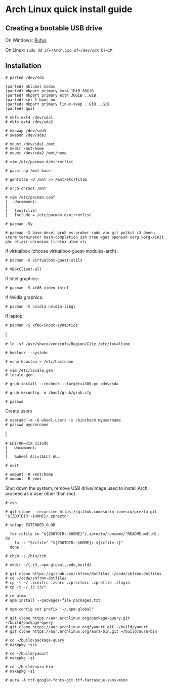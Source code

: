 # Arch Linux quick install guide

## Creating a bootable USB drive
On Windows: [Rufus](https://rufus.akeo.ie/)

On Linux: `sudo dd if=/Arch.iso of=/dev/sdX bs=1M`

## Installation

    # parted /dev/sda

    (parted) mklabel msdos
    (parted) mkpart primary ext4 1MiB 30GiB
    (parted) mkpart primary ext4 30GiB ..GiB
    (parted) set 1 boot on
    (parted) mkpart primary linux-swap ..GiB ..GiB
    (parted) quit

    # mkfs.ext4 /dev/sda1
    # mkfs.ext4 /dev/sda2

    # mkswap /dev/sda3
    # swapon /dev/sda3

    # mount /dev/sda1 /mnt
    # mkdir /mnt/home
    # mount /dev/sda2 /mnt/home

    # vim /etc/pacman.d/mirrorlist

    # pacstrap /mnt base

    # genfstab -U /mnt >> /mnt/etc/fstab

    # arch-chroot /mnt

    # vim /etc/pacman.conf
    |   Uncomment:
    |
    |   [multilib]
    |   Include = /etc/pacman.d/mirrorlist

    # pacman -Sy

    # pacman -S base-devel grub os-prober sudo vim git polkit i3 dmenu xterm terminator bash-completion zsh tree wget openssh xorg xorg-xinit ghc elixir chromium firefox atom vlc

If virtualbox (choose virtualbox-guest-modules-arch):

    # pacman -S virtualbox-guest-utils

    # VBoxClient-all

If Intel graphics:

    # pacman -S xf86-video-intel

If Nvidia graphics:

    # pacman -S nvidia nvidia-libgl

If laptop:

    # pacman -S xf86-input-synaptics

|

    # ln -sf /usr/share/zoneinfo/Region/City /etc/localtime

    # hwclock --systohc

    # echo houston > /etc/hostname

    # vim /etc/locale.gen
    # locale-gen

    # grub-install --recheck --target=i386-pc /dev/sda

    # grub-mkconfig -o /boot/grub/grub.cfg

    # passwd

Create users

    # useradd -m -G wheel,users -s /bin/bash myusername
    # passwd myusername

|

    # EDITOR=vim visudo
    |   Uncomment:
    |
    |   %wheel ALL=(ALL) ALL

    # exit

    # umount -R /mnt/home
    # umount -R /mnt

Shut down the system, remove USB drive/image used to install Arch, proceed as a user other than root.

    # zsh

    # git clone --recursive https://github.com/sorin-ionescu/prezto.git "${ZDOTDIR:-$HOME}/.zprezto"

    # setopt EXTENDED_GLOB

      for rcfile in "${ZDOTDIR:-$HOME}"/.zprezto/runcoms/^README.md(.N); do
        ln -s "$rcfile" "${ZDOTDIR:-$HOME}/.${rcfile:t}"
      done

    # chsh -s /bin/zsh

    # mkdir ~/{.i3,.npm-global,code,build}

    # git clone https://github.com/shfrmn/dotfiles ~/code/shfrmn-dotfiles
    # cd ~/code/shfrmn-dotfiles
    # cp -t ~/ .xinitrc .zshrc .zpreztorc .zprofile .zlogin
    # cp -t ~/.i3 i3/*

    # cd atom
    # apm install --packages-file packages.txt

    # npm config set prefix '~/.npm-global'

    # git clone https://aur.archlinux.org/package-query.git ~/build/package-query
    # git clone https://aur.archlinux.org/yaourt.git ~/build/yaourt
    # git clone https://aur.archlinux.org/aura-bin.git ~/build/aura-bin

    # cd ~/build/package-query
    # makepkg –sri

    # cd ~/build/yaourt
    # makepkg -si

    # cd ~/build/aura-bin
    # makepkg -si

    # aura -A ttf-google-fonts-git ttf-fantasque-sans-mono
